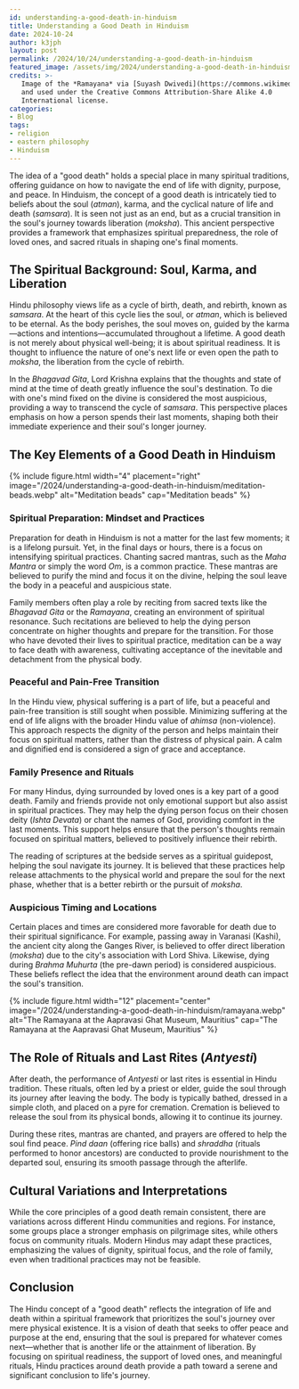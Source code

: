 ```yaml
---
id: understanding-a-good-death-in-hinduism
title: Understanding a Good Death in Hinduism
date: 2024-10-24
author: k3jph
layout: post
permalink: /2024/10/24/understanding-a-good-death-in-hinduism
featured_image: /assets/img/2024/understanding-a-good-death-in-hinduism.webp
credits: >-
   Image of the *Ramayana* via [Suyash Dwivedi](https://commons.wikimedia.org/wiki/File:Ramayan_Aapravasi_Ghat_Museum,_Mauritius_%2837%29.jpg)
   and used under the Creative Commons Attribution-Share Alike 4.0
   International license.  
categories:
- Blog 
tags:
- religion
- eastern philosophy
- Hinduism
---
```


The idea of a "good death" holds a special place in many spiritual
traditions, offering guidance on how to navigate the end of life with
dignity, purpose, and peace. In Hinduism, the concept of a good death is
intricately tied to beliefs about the soul (*atman*), karma, and the
cyclical nature of life and death (*samsara*). It is seen not just as an
end, but as a crucial transition in the soul's journey towards
liberation (*moksha*). This ancient perspective provides a framework
that emphasizes spiritual preparedness, the role of loved ones, and
sacred rituals in shaping one's final moments.

## The Spiritual Background: Soul, Karma, and Liberation

Hindu philosophy views life as a cycle of birth, death, and rebirth,
known as *samsara*. At the heart of this cycle lies the soul, or
*atman*, which is believed to be eternal. As the body perishes, the soul
moves on, guided by the karma—actions and intentions—accumulated
throughout a lifetime. A good death is not merely about physical
well-being; it is about spiritual readiness. It is thought to influence
the nature of one's next life or even open the path to *moksha*, the
liberation from the cycle of rebirth.

In the *Bhagavad Gita*, Lord Krishna explains that the thoughts and
state of mind at the time of death greatly influence the soul's
destination. To die with one's mind fixed on the divine is considered
the most auspicious, providing a way to transcend the cycle of
*samsara*. This perspective places emphasis on how a person spends their
last moments, shaping both their immediate experience and their soul's
longer journey.

## The Key Elements of a Good Death in Hinduism

{% include figure.html width="4" placement="right"
   image="/2024/understanding-a-good-death-in-hinduism/meditation-beads.webp" 
   alt="Meditation beads"
   cap="Meditation beads" %} 
   
### Spiritual Preparation: Mindset and Practices

Preparation for death in Hinduism is not a matter for the last few
moments; it is a lifelong pursuit. Yet, in the final days or hours,
there is a focus on intensifying spiritual practices. Chanting sacred
mantras, such as the *Maha Mantra* or simply the word *Om*, is a common
practice. These mantras are believed to purify the mind and focus it on
the divine, helping the soul leave the body in a peaceful and auspicious
state. 

Family members often play a role by reciting from sacred texts like the
*Bhagavad Gita* or the *Ramayana*, creating an environment of spiritual
resonance. Such recitations are believed to help the dying person
concentrate on higher thoughts and prepare for the transition. For those
who have devoted their lives to spiritual practice, meditation can be a
way to face death with awareness, cultivating acceptance of the
inevitable and detachment from the physical body.

### Peaceful and Pain-Free Transition

In the Hindu view, physical suffering is a part of life, but a peaceful
and pain-free transition is still sought when possible. Minimizing
suffering at the end of life aligns with the broader Hindu value of
*ahimsa* (non-violence). This approach respects the dignity of the
person and helps maintain their focus on spiritual matters, rather than
the distress of physical pain. A calm and dignified end is considered a
sign of grace and acceptance.

### Family Presence and Rituals

For many Hindus, dying surrounded by loved ones is a key part of a good
death. Family and friends provide not only emotional support but also
assist in spiritual practices. They may help the dying person focus on
their chosen deity (*Ishta Devata*) or chant the names of God, providing
comfort in the last moments. This support helps ensure that the person's
thoughts remain focused on spiritual matters, believed to positively
influence their rebirth.

The reading of scriptures at the bedside serves as a spiritual
guidepost, helping the soul navigate its journey. It is believed that
these practices help release attachments to the physical world and
prepare the soul for the next phase, whether that is a better rebirth or
the pursuit of *moksha*.

### Auspicious Timing and Locations

Certain places and times are considered more favorable for death due to
their spiritual significance. For example, passing away in Varanasi
(Kashi), the ancient city along the Ganges River, is believed to offer
direct liberation (*moksha*) due to the city's association with Lord
Shiva. Likewise, dying during *Brahma Muhurta* (the pre-dawn period) is
considered auspicious. These beliefs reflect the idea that the
environment around death can impact the soul's transition.

{% include figure.html width="12" placement="center"
   image="/2024/understanding-a-good-death-in-hinduism/ramayana.webp" 
   alt="The Ramayana at the Aapravasi Ghat Museum, Mauritius"
   cap="The Ramayana at the Aapravasi Ghat Museum, Mauritius" %} 

## The Role of Rituals and Last Rites (*Antyesti*)

After death, the performance of *Antyesti* or last rites is essential in
Hindu tradition. These rituals, often led by a priest or elder, guide
the soul through its journey after leaving the body. The body is
typically bathed, dressed in a simple cloth, and placed on a pyre for
cremation. Cremation is believed to release the soul from its physical
bonds, allowing it to continue its journey.

During these rites, mantras are chanted, and prayers are offered to help
the soul find peace. *Pind daan* (offering rice balls) and *shraddha*
(rituals performed to honor ancestors) are conducted to provide
nourishment to the departed soul, ensuring its smooth passage through
the afterlife.

## Cultural Variations and Interpretations

While the core principles of a good death remain consistent, there are
variations across different Hindu communities and regions. For instance,
some groups place a stronger emphasis on pilgrimage sites, while others
focus on community rituals. Modern Hindus may adapt these practices,
emphasizing the values of dignity, spiritual focus, and the role of
family, even when traditional practices may not be feasible.

## Conclusion

The Hindu concept of a "good death" reflects the integration of life and
death within a spiritual framework that prioritizes the soul's journey
over mere physical existence. It is a vision of death that seeks to
offer peace and purpose at the end, ensuring that the soul is prepared
for whatever comes next—whether that is another life or the attainment
of liberation. By focusing on spiritual readiness, the support of loved
ones, and meaningful rituals, Hindu practices around death provide a
path toward a serene and significant conclusion to life's journey.

